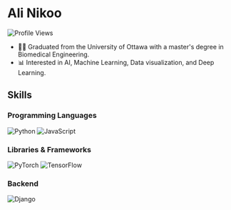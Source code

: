 # Ali Nikoo

![Profile Views](https://komarev.com/ghpvc/?username=AliNikoo73&color=blue)


- 👨‍🎓 Graduated from the University of Ottawa with a master's degree in Biomedical Engineering.
- 📊 Interested in AI, Machine Learning, Data visualization, and Deep Learning.

## Skills

### Programming Languages
![Python](https://img.shields.io/badge/-Python-3776AB?style=flat&logo=python&logoColor=white)
![JavaScript](https://img.shields.io/badge/-JavaScript-F7DF1E?style=flat&logo=javascript&logoColor=black)

### Libraries & Frameworks
![PyTorch](https://img.shields.io/badge/-PyTorch-EE4C2C?style=flat&logo=pytorch&logoColor=white)
![TensorFlow](https://img.shields.io/badge/-TensorFlow-FF6F00?style=flat&logo=tensorflow&logoColor=white)

### Backend
![Django](https://img.shields.io/badge/-Django-092E20?style=flat&logo=django&logoColor=white)

